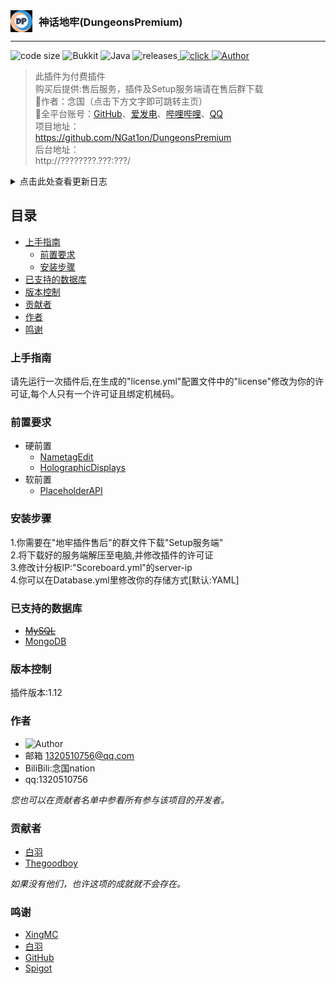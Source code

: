 <div style="display: flex; align-items: center;">
    <img src="https://github.com/NGat1on/DungeonsPremium/blob/main/image/icon.png" align="left" width="35" height="35" />
    <div style="margin-left: 10px;">
        <h3 style="margin: 0;">神话地牢(DungeonsPremium)</h3>
    </div>
</div>

<hr>
<p>
  <img src="https://img.shields.io/badge/code size-1.06MB-blue" alt="code size"/>
  <img src="https://img.shields.io/badge/Bukkit-1.12.2-brightgreen" alt="Bukkit"/>
  <img src="https://img.shields.io/badge/Java Class-104-blue" alt="Java"/>
  <img src="https://img.shields.io/badge/releases-v1.1.0-blue" alt="releases"/><a href="http://wpa.qq.com/msgrd?v=3&uin=1320510756&site=qq&menu=yes">
    <img src="https://img.shields.io/badge/Get Plugin-click-brightgreen" alt="click"/>
  <img src="https://img.shields.io/badge/Author-念国-orange" alt="Author" />
</a>

</p>

> 此插件为付费插件<br>
> 购买后提供:售后服务，插件及Setup服务端请在售后群下载<br>
> 💫作者：念国（点击下方文字即可跳转主页）<br>
> 🌟全平台账号：[GitHub](https://github.com/NGat1on)、[爱发电](https://afdian.net/a/ngat1on)、[哔哩哔哩](https://space.bilibili.com/455695897/)、[QQ](http://wpa.qq.com/msgrd?v=3&uin=1320510756&site=qq&menu=yes)<br>
> 项目地址：<br>
> https://github.com/NGat1on/DungeonsPremium <br>
> 后台地址：<br>
> http://????????.???:???/

<details>
  <summary>点击此处查看更新日志</summary>

> v1.0.0 Date:2024/2/20 <br>
> 项目初始化 <br>

> v1.0.1 Date:2024/2/21 <br>
> 修复部分Bug

> v1.0.2 Date:2024/2/22 <br>
> 修复部分已知Bug<br>
> 完善指令帮助<br>
> 添加玩家前缀<br>
> 移除指令:/md [change/add] 的exp指令

> v1.0.3 Date:2024/2/23 <br>
> 修复一些已知Bug<br>
> 增加全息排行榜[顶级玩家排行榜]

> v1.0.4 Date:2024/3/02 <br>
> 修复一些已知Bug<br>
> 增加排行榜(击杀,精通,累计硬币)<br>
> 增加附魔之井(45%附魔所有属性)<br>
> 增加连杀助理(每次击杀+4%力量,有效时间8秒)<br>
> 新增特效(击杀特效,打击特效,进服特效)<br>
> 赏金|连杀系统加入<br>
> 优化指令|计分板<br>
> 新增指令:/md [invsee/give]<br>

> v1.0.5 Date:2024/3/09 <br>
> 修复一些已知Bug<br>
> 增加指令:/cdk [code/add/remove/list/set/give]<br>
> 增加指令:/spawn 与 /deleteFile [player] <br>
> 新增生成NPC指令

> v1.0.6 Date:2024/3/14 <br>
> 修复一些已知Bug<br>
> 发布第一个启动端<br>
> 插件菜单更新

> v1.0.7 Date:2024/3/15 <br>
> 修复一些已知Bug<br>
> 新增附魔属性<br>
> 插件菜单优化
  
> v1.0.8 Date:2024/3/17 <br>
> 修复一些已知Bug<br>
> 优化计分板(解决90%的闪烁问题)<br>
> 优化神话物品掉落<br>
> 第一张插件玩法图

> v1.0.9 Date:2024/3/21 <br>
> 修复一些已知Bug<br>
> 优化菜单(解决80%的问题)<br>
> 改进一些附魔

> v1.1.0 Date:2024/3/28 <br>
> 修复一些已知Bug<br>
> 新增魔法值系统 <br>
> 优化ActionBar <br>
> 新增指令:/wipe [player] <br>
> 新增事件

> v1.1.1 Date:2024/7/?? 即将来临 <br>
> 修复大部分已知Bug<br>
> 优化指令与菜单<br>
> 新增Boss及相应事件 <br>
> 对~~MySQL~~与MongoDB数据库的支持 <br>
> 配置文件优化 <br>
> 改进玩家数据
</details>

## 目录
- [上手指南](#上手指南)
  - [前置要求](#前置要求)
  - [安装步骤](#安装步骤)
- [已支持的数据库](#已支持的数据库)
- [版本控制](#版本控制)
- [贡献者](#贡献者)
- [作者](#作者)
- [鸣谢](#鸣谢)

### 上手指南
请先运行一次插件后,在生成的"license.yml"配置文件中的"license"修改为你的许可证,每个人只有一个许可证且绑定机械码。

### 前置要求
- 硬前置
  - [NametagEdit](https://www.spigotmc.org/resources/nametagedit.3836/)
  - [HolographicDisplays](https://dev.bukkit.org/projects/holographic-displays)
- 软前置
  - [PlaceholderAPI](https://www.spigotmc.org/resources/placeholderapi.6245)

### 安装步骤
1.你需要在"地牢插件售后"的群文件下载"Setup服务端"<br />
2.将下载好的服务端解压至电脑,并修改插件的许可证<br />
3.修改计分板IP:"Scoreboard.yml"的server-ip<br />
4.你可以在Database.yml里修改你的存储方式[默认:YAML]

### 已支持的数据库
- ~~[MySQL](https://www.mysql.com/)~~
- [MongoDB](https://www.mongodb.com/)

### 版本控制
插件版本:1.12

### 作者
- <img src="https://img.shields.io/badge/Author-念国-orange" alt="Author" /><br>
- 邮箱 1320510756@qq.com<br>
- BiliBili:念国nation<br>
- qq:1320510756

*您也可以在贡献者名单中参看所有参与该项目的开发者。*

### 贡献者
- [白羽](http://wpa.qq.com/msgrd?v=3&uin=1326678767&site=qq&menu=yes)
- [Thegoodboy](http://wpa.qq.com/msgrd?v=3&uin=1512592535&site=qq&menu=yes)

*如果没有他们，也许这项的成就就不会存在。*

### 鸣谢
- [XingMC](http://wpa.qq.com/msgrd?v=3&uin=2603494537&site=qq&menu=yes)
- [白羽](http://wpa.qq.com/msgrd?v=3&uin=1326678767&site=qq&menu=yes)
- [GitHub](https://github.com)
- [Spigot](https://www.spigotmc.org/)
